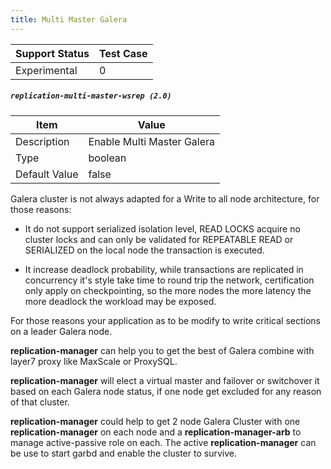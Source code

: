 ```yaml
---
title: Multi Master Galera
---
```

| Support Status  | Test Case |  
| ----------------|-----------|
| Experimental      | 0 |       

##### `replication-multi-master-wsrep (2.0)`

| Item | Value |
| ---- | ----- |
| Description | Enable Multi Master Galera  |
| Type | boolean |
| Default Value | false |  


Galera cluster is not always adapted for a Write to all node architecture, for those reasons:

- It do not support serialized isolation level, READ LOCKS acquire no cluster locks and can only be validated for REPEATABLE READ or SERIALIZED on the local node the transaction is executed.   

- It increase deadlock probability, while transactions are replicated in concurrency it's style take time to round trip the network, certification only apply on checkpointing, so the more nodes the more latency the more deadlock the workload may be exposed.

For those reasons your application as to be modify to write critical sections on a leader Galera node.

**replication-manager** can help you to get the best of Galera combine with layer7 proxy like MaxScale or ProxySQL.

**replication-manager** will elect a virtual master and failover or switchover it based on each Galera node status, if one node get excluded for any reason of that cluster.

**replication-manager** could help to get 2 node Galera Cluster with one **replication-manager** on each node and a **replication-manager-arb** to manage active-passive role on each.
The active **replication-manager**  can be use to start garbd and enable the cluster to survive.
